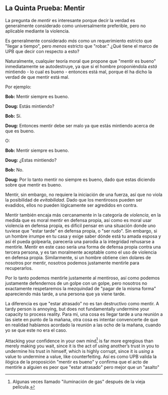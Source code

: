 ## La Quinta Prueba: Mentir

La pregunta de *mentir* es interesante porque decir la verdad es generalmente considerado como universalmente preferible, pero no aplicable mediante la violencia.

Es generalmente considerado *más* como un requerimiento estricto que "llegar a tiempo", pero *menos* estricto que "robar." ¿Qué tiene el marco de UPB que decir con respecto a esto?

Naturalmente, cualquier teoría moral que propone que "mentir es bueno" inmediatamente se autodestruye, ya que si el hombre proponiéndola *está* mintiendo - lo cual es bueno - entonces está mal, porque él ha dicho la verdad de que mentir está mal.

Por ejemplo:

**Bob:** Mentir siempre es bueno.

**Doug:** Estás mintiendo?

**Bob:** Sí.

**Doug:** Entonces mentir debe ser malo ya que estás mintiendo acerca de que es bueno.

O:

**Bob:** Mentir siempre es bueno.

**Doug:** ¿Estas mintiendo?

**Bob:** No.

**Doug:** Por lo tanto mentir no siempre es bueno, dado que estas diciendo sobre que mentir es bueno.

Mentir, sin embargo, no requiere la iniciación de una fuerza, así que no viola la posibilidad de *evitabilidad*. Dado que los mentirosos pueden ser evadidos, ellos no pueden lógicamente ser agredidos en contra.

Mentir también encaja más cercanamente in la categoría de *violencia*, en la medida que es moral mentir en defensa propia, así como es moral usar violencia en defensa propia, es difícil pensar en una situación donde uno tuviese que "estar tarde" en defensa propia, o "ser rudo". Sin embargo, si un hombre irrumpe en tu casa y exige saber dónde está tu amada esposa y así él pueda golpearla, parecería una parodia a la integridad rehusarse a mentirle. Mentir en este caso sería una forma de defensa propia contra una tercera persona, y es tan moralmente aceptable como el uso de violencia en defensa propia. Similarmente, si un hombre obtiene cien dolares de nosotros por mentir, nosotros podemos justamente mentirle para recuperarlos.

Por lo tanto podemos mentirle justamente al mentiroso, así como podemos justamente defendernos de un golpe con un golpe, pero nosotros no exactamente respetaremos la mezquindad de "pagar de la misma forma" apareciendo más tarde, a una persona que ya viene tarde.

La diferencia es que "estar atrasado" no es tan destructivo como mentir. A tardy person is annoying, but does not fundamentally undermine your capacity to process reality. Para mi, una cosa es llegar tarde a una reunión a las siete en punto de la mañana, otra cosa es intentar convencerte de que en realidad habíamos acordado la reunión a las ocho de la mañana, cuando yo se que este no era el caso.

Attacking your confidence in your own mind[^5] is far more egregious than merely making you wait, since it is the act of using another’s trust in you to undermine his trust in himself, which is highly corrupt, since it is *using* a value to undermine a value, like counterfeiting. Así es como UPB valida la ilógica de la proposición "mentir es bueno" y confirma que el acto de mentirle a alguien es peor que "estar atrasado" pero mejor que un "asalto"

[^5]: Algunas veces llamado "iluminación de gas" después de la vieja película.